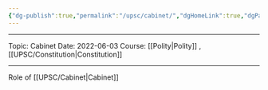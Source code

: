 ```yaml
---
{"dg-publish":true,"permalink":"/upsc/cabinet/","dgHomeLink":true,"dgPassFrontmatter":false}
---
```


----
Topic: Cabinet
Date: 2022-06-03
Course: [[Polity|Polity]] , [[UPSC/Constitution|Constitution]] 

----





Role of [[UPSC/Cabinet|Cabinet]]
